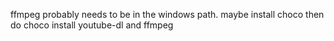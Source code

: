 ffmpeg probably needs to be in the windows path. maybe install choco then do choco install youtube-dl and ffmpeg
